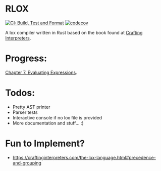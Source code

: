 # RLOX
[![CI: Build, Test and Format](https://github.com/ID-UNCLEAR/rlox/actions/workflows/ci.yml/badge.svg)](https://github.com/ID-UNCLEAR/rlox/actions/workflows/ci.yml)
[![codecov](https://codecov.io/gh/ID-UNCLEAR/rlox/graph/badge.svg?token=EBKZOOVXKZ)](https://codecov.io/gh/ID-UNCLEAR/rlox)

A lox compiler written in Rust based on the book found at [Crafting Interpreters](https://craftinginterpreters.com).

# Progress:
[Chapter 7. Evaluating Expressions](https://craftinginterpreters.com/evaluating-expressions.html).

# Todos:
- Pretty AST printer
- Parser tests
- Interactive console if no lox file is provided
- More documentation and stuff... :)

# Fun to Implement?
- https://craftinginterpreters.com/the-lox-language.html#precedence-and-grouping
